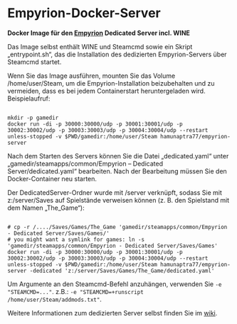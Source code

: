 # Empyrion-Docker-Server
**Docker Image für den [Empyrion](https://empyriongame.com/) Dedicated Server incl. WINE**

Das Image selbst enthält WINE und Steamcmd sowie ein Skript „entrypoint.sh“, das die Installation des dedizierten Empyrion-Servers über Steamcmd startet.

Wenn Sie das Image ausführen, mounten Sie das Volume /home/user/Steam, um die Empyrion-Installation beizubehalten und zu vermeiden, dass es bei jedem Containerstart heruntergeladen wird.
Beispielaufruf:

```

mkdir -p gamedir
docker run -di -p 30000:30000/udp -p 30001:30001/udp -p 30002:30002/udp -p 30003:30003/udp -p 30004:30004/udp --restart unless-stopped -v $PWD/gamedir:/home/user/Steam hamunaptra77/empyrion-server

```

Nach dem Starten des Servers können Sie die Datei „dedicated.yaml“ unter „gamedir/steamapps/common/Empyrion – Dedicated Server/dedicated.yaml“ bearbeiten.
Nach der Bearbeitung müssen Sie den Docker-Container neu starten.

Der DedicatedServer-Ordner wurde mit /server verknüpft, sodass Sie mit z:/server/Saves auf Spielstände verweisen können (z. B. den Spielstand mit dem Namen „The\_Game“):

```

# cp -r /..../Saves/Games/The_Game 'gamedir/steamapps/common/Empyrion - Dedicated Server/Saves/Games/'
# you might want a symlink for games: ln -s 'gamedir/steamapps/common/Empyrion - Dedicated Server/Saves/Games'
docker run -di -p 30000:30000/udp -p 30001:30001/udp -p 30002:30002/udp -p 30003:30003/udp -p 30004:30004/udp --restart unless-stopped -v $PWD/gamedir:/home/user/Steam hamunaptra77/empyrion-server -dedicated 'z:/server/Saves/Games/The_Game/dedicated.yaml'

```

Um Argumente an den Steamcmd-Befehl anzuhängen, verwenden Sie `-e "STEAMCMD=..."`. z.B.: `-e "STEAMCMD=+runscript /home/user/Steam/addmods.txt"`.

Weitere Informationen zum dedizierten Server selbst finden Sie im [wiki](https://empyrion.gamepedia.com/Dedicated_Server_Setup).